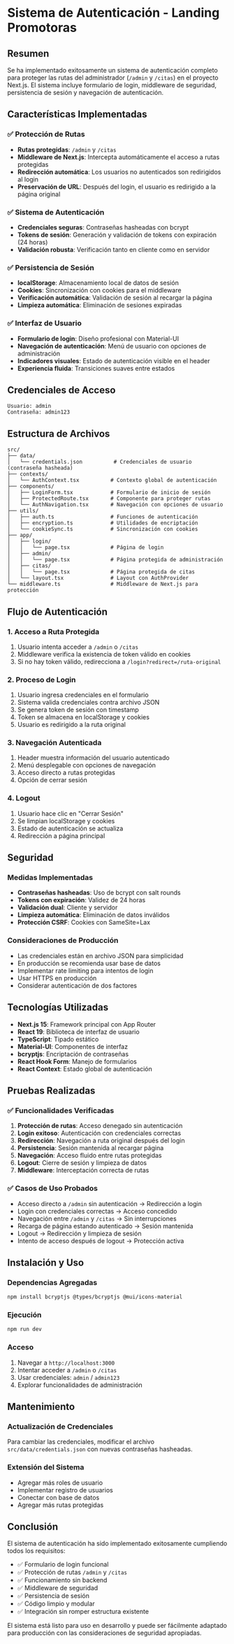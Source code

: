 # Sistema de Autenticación - Landing Promotoras

## Resumen

Se ha implementado exitosamente un sistema de autenticación completo para proteger las rutas del administrador (`/admin` y `/citas`) en el proyecto Next.js. El sistema incluye formulario de login, middleware de seguridad, persistencia de sesión y navegación de autenticación.

## Características Implementadas

### ✅ Protección de Rutas
- **Rutas protegidas**: `/admin` y `/citas`
- **Middleware de Next.js**: Intercepta automáticamente el acceso a rutas protegidas
- **Redirección automática**: Los usuarios no autenticados son redirigidos al login
- **Preservación de URL**: Después del login, el usuario es redirigido a la página original

### ✅ Sistema de Autenticación
- **Credenciales seguras**: Contraseñas hasheadas con bcrypt
- **Tokens de sesión**: Generación y validación de tokens con expiración (24 horas)
- **Validación robusta**: Verificación tanto en cliente como en servidor

### ✅ Persistencia de Sesión
- **localStorage**: Almacenamiento local de datos de sesión
- **Cookies**: Sincronización con cookies para el middleware
- **Verificación automática**: Validación de sesión al recargar la página
- **Limpieza automática**: Eliminación de sesiones expiradas

### ✅ Interfaz de Usuario
- **Formulario de login**: Diseño profesional con Material-UI
- **Navegación de autenticación**: Menú de usuario con opciones de administración
- **Indicadores visuales**: Estado de autenticación visible en el header
- **Experiencia fluida**: Transiciones suaves entre estados

## Credenciales de Acceso

```
Usuario: admin
Contraseña: admin123
```

## Estructura de Archivos

```
src/
├── data/
│   └── credentials.json          # Credenciales de usuario (contraseña hasheada)
├── contexts/
│   └── AuthContext.tsx          # Contexto global de autenticación
├── components/
│   ├── LoginForm.tsx            # Formulario de inicio de sesión
│   ├── ProtectedRoute.tsx       # Componente para proteger rutas
│   └── AuthNavigation.tsx       # Navegación con opciones de usuario
├── utils/
│   ├── auth.ts                  # Funciones de autenticación
│   ├── encryption.ts            # Utilidades de encriptación
│   └── cookieSync.ts            # Sincronización con cookies
├── app/
│   ├── login/
│   │   └── page.tsx             # Página de login
│   ├── admin/
│   │   └── page.tsx             # Página protegida de administración
│   ├── citas/
│   │   └── page.tsx             # Página protegida de citas
│   └── layout.tsx               # Layout con AuthProvider
└── middleware.ts                # Middleware de Next.js para protección
```

## Flujo de Autenticación

### 1. Acceso a Ruta Protegida
1. Usuario intenta acceder a `/admin` o `/citas`
2. Middleware verifica la existencia de token válido en cookies
3. Si no hay token válido, redirecciona a `/login?redirect=/ruta-original`

### 2. Proceso de Login
1. Usuario ingresa credenciales en el formulario
2. Sistema valida credenciales contra archivo JSON
3. Se genera token de sesión con timestamp
4. Token se almacena en localStorage y cookies
5. Usuario es redirigido a la ruta original

### 3. Navegación Autenticada
1. Header muestra información del usuario autenticado
2. Menú desplegable con opciones de navegación
3. Acceso directo a rutas protegidas
4. Opción de cerrar sesión

### 4. Logout
1. Usuario hace clic en "Cerrar Sesión"
2. Se limpian localStorage y cookies
3. Estado de autenticación se actualiza
4. Redirección a página principal

## Seguridad

### Medidas Implementadas
- **Contraseñas hasheadas**: Uso de bcrypt con salt rounds
- **Tokens con expiración**: Validez de 24 horas
- **Validación dual**: Cliente y servidor
- **Limpieza automática**: Eliminación de datos inválidos
- **Protección CSRF**: Cookies con SameSite=Lax

### Consideraciones de Producción
- Las credenciales están en archivo JSON para simplicidad
- En producción se recomienda usar base de datos
- Implementar rate limiting para intentos de login
- Usar HTTPS en producción
- Considerar autenticación de dos factores

## Tecnologías Utilizadas

- **Next.js 15**: Framework principal con App Router
- **React 19**: Biblioteca de interfaz de usuario
- **TypeScript**: Tipado estático
- **Material-UI**: Componentes de interfaz
- **bcryptjs**: Encriptación de contraseñas
- **React Hook Form**: Manejo de formularios
- **React Context**: Estado global de autenticación

## Pruebas Realizadas

### ✅ Funcionalidades Verificadas
1. **Protección de rutas**: Acceso denegado sin autenticación
2. **Login exitoso**: Autenticación con credenciales correctas
3. **Redirección**: Navegación a ruta original después del login
4. **Persistencia**: Sesión mantenida al recargar página
5. **Navegación**: Acceso fluido entre rutas protegidas
6. **Logout**: Cierre de sesión y limpieza de datos
7. **Middleware**: Interceptación correcta de rutas

### ✅ Casos de Uso Probados
- Acceso directo a `/admin` sin autenticación → Redirección a login
- Login con credenciales correctas → Acceso concedido
- Navegación entre `/admin` y `/citas` → Sin interrupciones
- Recarga de página estando autenticado → Sesión mantenida
- Logout → Redirección y limpieza de sesión
- Intento de acceso después de logout → Protección activa

## Instalación y Uso

### Dependencias Agregadas
```bash
npm install bcryptjs @types/bcryptjs @mui/icons-material
```

### Ejecución
```bash
npm run dev
```

### Acceso
1. Navegar a `http://localhost:3000`
2. Intentar acceder a `/admin` o `/citas`
3. Usar credenciales: `admin` / `admin123`
4. Explorar funcionalidades de administración

## Mantenimiento

### Actualización de Credenciales
Para cambiar las credenciales, modificar el archivo `src/data/credentials.json` con nuevas contraseñas hasheadas.

### Extensión del Sistema
- Agregar más roles de usuario
- Implementar registro de usuarios
- Conectar con base de datos
- Agregar más rutas protegidas

## Conclusión

El sistema de autenticación ha sido implementado exitosamente cumpliendo todos los requisitos:

- ✅ Formulario de login funcional
- ✅ Protección de rutas `/admin` y `/citas`
- ✅ Funcionamiento sin backend
- ✅ Middleware de seguridad
- ✅ Persistencia de sesión
- ✅ Código limpio y modular
- ✅ Integración sin romper estructura existente

El sistema está listo para uso en desarrollo y puede ser fácilmente adaptado para producción con las consideraciones de seguridad apropiadas.

